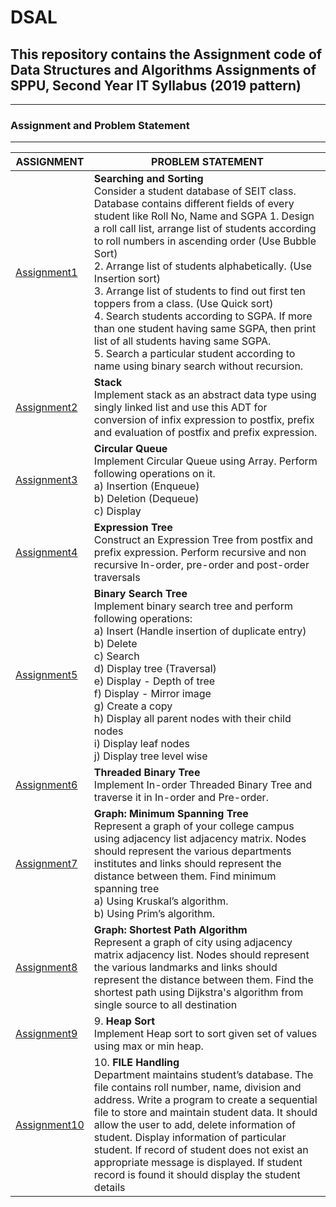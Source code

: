 # DSAL
## This repository contains the Assignment code of Data Structures and Algorithms Assignments of SPPU, Second Year IT Syllabus (2019 pattern)
***

### Assignment and Problem Statement
---
|ASSIGNMENT| PROBLEM STATEMENT|
|----------|-----------------|
|[Assignment1](https://github.com/khan-mujeeb/DSAL/tree/main/Assignment1)|**Searching and Sorting**<br>Consider a student database of SEIT class. Database contains different fields of every student like Roll No, Name and SGPA 1. Design a roll call list, arrange list of students according to roll numbers in ascending order (Use Bubble Sort)<br>2. Arrange list of students alphabetically. (Use Insertion sort) <br>3. Arrange list of students to find out first ten toppers from a class. (Use Quick sort) <br>4. Search students according to SGPA. If more than one student having same SGPA, then print list of all students having same SGPA.<br>5. Search a particular student according to name using binary search without recursion.|
|[Assignment2](https://github.com/khan-mujeeb/DSAL/tree/main/Assignment2)|**Stack** <br>Implement stack as an abstract data type using singly linked list and use this ADT for conversion of infix expression to postfix, prefix and evaluation of postfix and prefix expression.|
|[Assignment3](https://github.com/khan-mujeeb/DSAL/tree/main/Assignment3)| **Circular Queue** <br> Implement Circular Queue using Array. Perform following operations on it. <br> a) Insertion (Enqueue) <br> b) Deletion (Dequeue) <br>c) Display|
|[Assignment4](https://github.com/khan-mujeeb/DSAL/tree/main/Assignment4)|**Expression Tree** <br>Construct an Expression Tree from postfix and prefix expression. Perform recursive and non recursive In-order, pre-order and post-order traversals|
|[Assignment5](https://github.com/khan-mujeeb/DSAL/tree/main/Assignment5)| **Binary Search Tree** <br> Implement binary search tree and perform following operations:<br>a) Insert (Handle insertion of duplicate entry) <br>b) Delete<br>c) Search<br>d) Display tree (Traversal)<br>e) Display - Depth of tree<br>f) Display - Mirror image<br>g) Create a copy<br>h) Display all parent nodes with their child nodes<br>i) Display leaf nodes<br>j) Display tree level wise|
|[Assignment6](https://github.com/khan-mujeeb/DSAL/tree/main/Assignment6)| **Threaded Binary Tree** <br> Implement In-order Threaded Binary Tree and traverse it in In-order and Pre-order.|
|[Assignment7](https://github.com/khan-mujeeb/DSAL/tree/main/Assignment7)|**Graph: Minimum Spanning Tree** <br>Represent a graph of your college campus using adjacency list adjacency matrix. Nodes should represent the various departments institutes and links should represent the distance between them. Find minimum spanning tree <br>a) Using Kruskal’s algorithm. <br> b) Using Prim’s algorithm.|
|[Assignment8](https://github.com/khan-mujeeb/DSAL/tree/main/Assignment8)| **Graph: Shortest Path Algorithm** <br>Represent a graph of city using adjacency matrix adjacency list. Nodes should represent the various landmarks and links should represent the distance between them. Find the shortest path using Dijkstra's algorithm from single source to all destination|
|[Assignment9](https://github.com/khan-mujeeb/DSAL/tree/main/Assignment9)|9. **Heap Sort** <br>Implement Heap sort to sort given set of values using max or min heap.|
|[Assignment10](https://github.com/khan-mujeeb/DSAL/tree/main/Assignment10)|10. **FILE Handling** <br>Department maintains student’s database. The file contains roll number, name, division and address. Write a program to create a sequential file to store and maintain student data. It should allow the user to add, delete information of student. Display information of particular student. If record of student does not exist an appropriate message is displayed. If student record is found it should display the student details|


